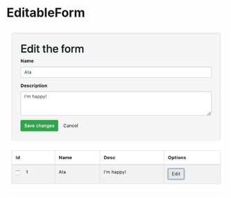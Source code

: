 # EditableForm

![EditableForm](https://github.com/atarahk/EditableForm/blob/master/src/editableform.jpg)
